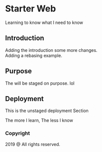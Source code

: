 # Starter Web
Learning to know what 
I need to know

## Introduction
Adding the introduction some
more changes.  
Adding a rebasing example.

## Purpose
The will be staged
on purpose. lol

## Deployment
This is the unstaged deployment
Section

The more I learn, 
The less I know

### Copyright
2019 @ All rights reserved.
